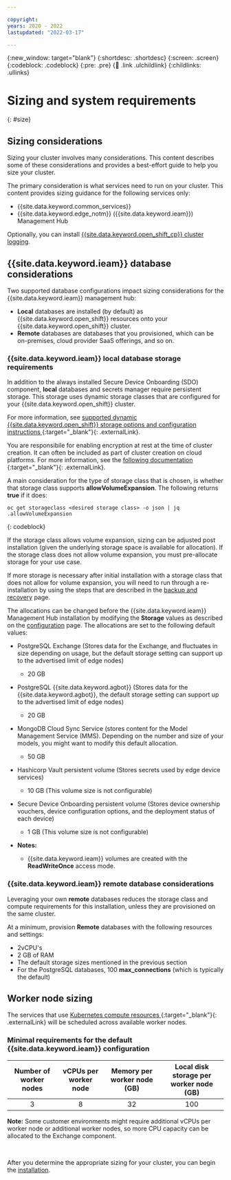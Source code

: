 ```yaml
---

copyright:
years: 2020 - 2022
lastupdated: "2022-03-17"

---
```


{:new_window: target="blank"}
{:shortdesc: .shortdesc}
{:screen: .screen}
{:codeblock: .codeblock}
{:pre: .pre}
{:child: .link .ulchildlink}
{:childlinks: .ullinks}


# Sizing and system requirements
{: #size}

## Sizing considerations

Sizing your cluster involves many considerations. This content describes some of these considerations and provides a best-effort guide to help you size your cluster.

The primary consideration is what services need to run on your cluster. This content provides sizing guidance for the following services only:

* {{site.data.keyword.common_services}}
* {{site.data.keyword.edge_notm}} ({{site.data.keyword.ieam}}) Management Hub

Optionally, you can install [{{site.data.keyword.open_shift_cp}} cluster logging](../admin/accessing_logs.md#ocp_logging).

## {{site.data.keyword.ieam}} database considerations

Two supported database configurations impact sizing considerations for the {{site.data.keyword.ieam}} management hub:

* **Local** databases are installed (by default) as {{site.data.keyword.open_shift}} resources onto your {{site.data.keyword.open_shift}} cluster.
* **Remote** databases are databases that you provisioned, which can be on-premises, cloud provider SaaS offerings, and so on.

### {{site.data.keyword.ieam}} local database storage requirements

In addition to the always installed Secure Device Onboarding (SDO) component, **local** databases and secrets manager require persistent storage. This storage uses dynamic storage classes that are configured for your {{site.data.keyword.open_shift}} cluster.

For more information, see [supported dynamic {{site.data.keyword.open_shift}} storage options and configuration instructions ](https://docs.openshift.com/container-platform/4.6/storage/understanding-persistent-storage.html){:target="_blank"}{: .externalLink}.

You are responsibile for enabling encryption at rest at the time of cluster creation. It can often be included as part of cluster creation on cloud platforms. For more information, see the [following documentation ](https://docs.openshift.com/container-platform/4.6/installing/installing-fips.html){:target="_blank"}{: .externalLink}.

A main consideration for the type of storage class that is chosen, is whether that storage class supports **allowVolumeExpansion**. The following returns **true** if it does:

```
oc get storageclass <desired storage class> -o json | jq .allowVolumeExpansion
```
{: codeblock}

If the storage class allows volume expansion, sizing can be adjusted post installation (given the underlying storage space is available for allocation). If the storage class does not allow volume expansion, you must pre-allocate storage for your use case.

If more storage is necessary after initial installation with a storage class that does not allow for volume expansion, you will need to run through a re-installation by using the steps that are described in the [backup and recovery](../admin/backup_recovery.md) page.

The allocations can be changed before the {{site.data.keyword.ieam}} Management Hub installation by modifying the **Storage** values as described on the [configuration](configuration.md) page. The allocations are set to the following default values:

* PostgreSQL Exchange (Stores data for the Exchange, and fluctuates in size depending on usage, but the default storage setting can support up to the advertised limit of edge nodes)
  * 20 GB
* PostgreSQL {{site.data.keyword.agbot}} (Stores data for the {{site.data.keyword.agbot}}, the default storage setting can support up to the advertised limit of edge nodes)

  * 20 GB
* MongoDB Cloud Sync Service (stores content for the Model Management Service (MMS). Depending on the number and size of your models, you might want to modify this default allocation.
  * 50 GB
* Hashicorp Vault persistent volume (Stores secrets used by edge device services)
  * 10 GB (This volume size is not configurable)
* Secure Device Onboarding persistent volume (Stores device ownership vouchers, device configuration options, and the deployment status of each device)
  * 1 GB (This volume size is not configurable)

* **Notes:**
  * {{site.data.keyword.ieam}} volumes are created with the **ReadWriteOnce** access mode.

### {{site.data.keyword.ieam}} remote database considerations

Leveraging your own **remote** databases reduces the storage class and compute requirements for this installation, unless they are provisioned on the same cluster.

At a minimum, provision **Remote** databases with the following resources and settings:

* 2vCPU's
* 2 GB of RAM
* The default storage sizes mentioned in the previous section
* For the PostgreSQL databases, 100 **max_connections** (which is typically the default)

## Worker node sizing

The services that use [Kubernetes compute resources ](https://kubernetes.io/docs/concepts/configuration/manage-compute-resources-container){:target="_blank"}{: .externalLink} will be scheduled across available worker nodes.

### Minimal requirements for the default {{site.data.keyword.ieam}} configuration
| Number of worker nodes | vCPUs per worker node | Memory per worker node (GB) | Local disk storage per worker node (GB) |
| :---: | :---: | :---: | :---: |
| 3	| 8	| 32	| 100 	|

**Note:** Some customer environments might require additional vCPUs per worker node or additional worker nodes, so more CPU capacity can be
allocated to the Exchange component.


&nbsp;
&nbsp;

After you determine the appropriate sizing for your cluster, you can begin the [installation](online_installation.md).
